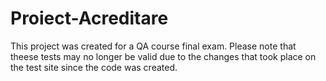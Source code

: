 # Proiect-Acreditare
This project was created for a QA course final exam. Please note that theese tests may no longer be valid due to the changes that took place on the test site since the code was created.
